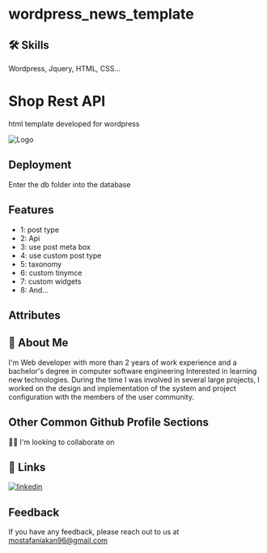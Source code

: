 # wordpress_news_template

## 🛠 Skills
Wordpress, Jquery, HTML, CSS...


# Shop Rest API

html template developed for wordpress





![Logo](https://i.ibb.co/WktQrzr/946851114-1679570390.jpg)


## Deployment

Enter the db folder into the database



## Features

- 1: post type         
- 2: Api 
- 3: use post meta box 
- 4: use custom post type 
- 5: taxonomy
- 6: custom tinymce
- 7: custom widgets
- 8: And...


## Attributes


## 🚀 About Me
I'm Web developer with more than 2 years of work experience and a bachelor's degree in computer software engineering
Interested in learning new technologies.
During the time I was involved in several large projects, I worked on the design and implementation of the system and project configuration with the members of the user community.


## Other Common Github Profile Sections

👯‍♀️ I'm looking to collaborate on



## 🔗 Links

[![linkedin](https://img.shields.io/badge/linkedin-0A66C2?style=for-the-badge&logo=linkedin&logoColor=white)](www.linkedin.com/in/mostafaniakan)



## Feedback

If you have any feedback, please reach out to us at mostafaniakan96@gmail.com

